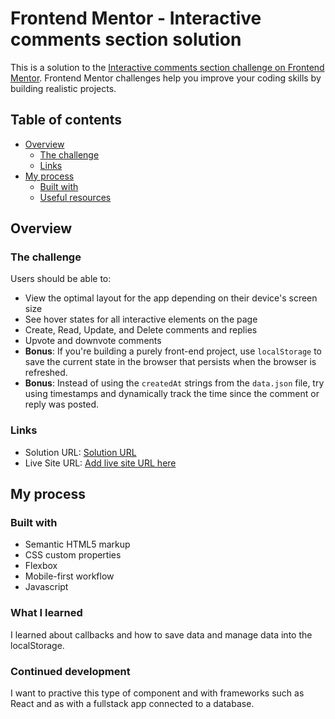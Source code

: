 # Frontend Mentor - Interactive comments section solution

This is a solution to the [Interactive comments section challenge on Frontend Mentor](https://www.frontendmentor.io/challenges/interactive-comments-section-iG1RugEG9). Frontend Mentor challenges help you improve your coding skills by building realistic projects.

## Table of contents

- [Overview](#overview)
  - [The challenge](#the-challenge)
  - [Links](#links)
- [My process](#my-process)
  - [Built with](#built-with)
  - [Useful resources](#useful-resources)

## Overview

### The challenge

Users should be able to:

- View the optimal layout for the app depending on their device's screen size
- See hover states for all interactive elements on the page
- Create, Read, Update, and Delete comments and replies
- Upvote and downvote comments
- **Bonus**: If you're building a purely front-end project, use `localStorage` to save the current state in the browser that persists when the browser is refreshed.
- **Bonus**: Instead of using the `createdAt` strings from the `data.json` file, try using timestamps and dynamically track the time since the comment or reply was posted.

### Links

- Solution URL: [Solution URL](https://www.frontendmentor.io/solutions/interactive-comments-section-vanilla-js-gBHlV4-2x7)
- Live Site URL: [Add live site URL here](https://binarypsilocybin.github.io/interactive-comments-section/)

## My process

### Built with

- Semantic HTML5 markup
- CSS custom properties
- Flexbox
- Mobile-first workflow
- Javascript

### What I learned

I learned about callbacks and how to save data and manage data into the localStorage.

### Continued development

I want to practive this type of component and with frameworks such as React and as with a fullstack app connected to a database.
